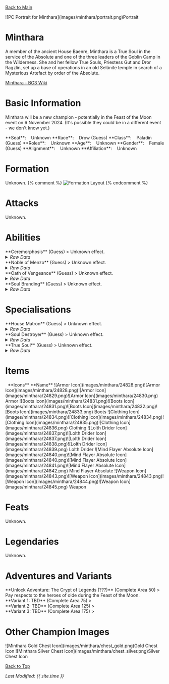 [Back to Main](index.md)

<span class="championPortraitsRow">
    <span class="championPortraitsImage">
        ![PC Portrait for Minthara](images/minthara/portrait.png)Portrait
    </span>
</span>

# Minthara

A member of the ancient House Baenre, Minthara is a True Soul in the service of the Absolute and one of the three leaders of the Goblin Camp in the Wilderness. She and her fellow True Souls, Priestess Gut and Dror Ragzlin, set up a base of operations in an old Selûnite temple in search of a Mysterious Artefact by order of the Absolute.

[Minthara - BG3 Wiki](https://bg3.wiki/wiki/Minthara)

# Basic Information

Minthara will be a new champion - potentially in the Feast of the Moon event on 6 November 2024. (It's possible they could be in a different event - we don't know yet.)

<span class="champStatsTableColumn">
    <span class="champStatsTableRow">
        <span class="champStatsTableInfoHeader">
            <span style="margin-right:4px;">**Seat**:</span>
        </span>
        <span class="champStatsTableInfoSmall">
            <span style="margin-left:8px;">Unknown</span>
        </span>
    </span>
    <span class="champStatsTableRow">
        <span class="champStatsTableInfoHeader">
            <span style="margin-right:4px;">**Race**:</span>
        </span>
        <span class="champStatsTableInfoSmall">
            <span style="margin-left:8px;">Drow (Guess)</span>
        </span>
    </span>
    <span class="champStatsTableRow">
        <span class="champStatsTableInfoHeader">
            <span style="margin-right:4px;">**Class**:</span>
        </span>
        <span class="champStatsTableInfoSmall">
            <span style="margin-left:8px;">Paladin (Guess)</span>
        </span>
    </span>
    <span class="champStatsTableRow">
        <span class="champStatsTableInfoHeader">
            <span style="margin-right:4px;">**Roles**:</span>
        </span>
        <span class="champStatsTableInfoSmall">
            <span style="margin-left:8px;">Unknown</span>
        </span>
    </span>
    <span class="champStatsTableRow">
        <span class="champStatsTableInfoHeader">
            <span style="margin-right:4px;">**Age**:</span>
        </span>
        <span class="champStatsTableInfoSmall">
            <span style="margin-left:8px;">Unknown</span>
        </span>
    </span>
    <span class="champStatsTableRow">
        <span class="champStatsTableInfoHeader">
            <span style="margin-right:4px;">**Gender**:</span>
        </span>
        <span class="champStatsTableInfoSmall">
            <span style="margin-left:8px;">Female (Guess)</span>
        </span>
    </span>
    <span class="champStatsTableRow">
        <span class="champStatsTableInfoHeader">
            <span style="margin-right:4px;">**Alignment**:</span>
        </span>
        <span class="champStatsTableInfoSmall">
            <span style="margin-left:8px;">Unknown</span>
        </span>
    </span>
    <span class="champStatsTableRow">
        <span class="champStatsTableInfoHeader">
            <span style="margin-right:4px;">**Affiliation**:</span>
        </span>
        <span class="champStatsTableInfoSmall">
            <span style="margin-left:8px;">Unknown</span>
        </span>
    </span>
</span>

# Formation

Unknown.
{% comment %}
<span class="formationBorder">
    ![Formation Layout](images/minthara/formation.png)
</span>
{% endcomment %}

# Attacks

Unknown.

# Abilities

<div markdown="1" class="abilityBorder"><div markdown="1" class="abilityBorderInner">
**Ceremorphosis** (Guess)
> Unknown effect.
<details><summary><em>Raw Data</em></summary>
<p>
<pre>
{
    "id": 24876,
    "graphic": "Icons/Events/2017FeastOfTheMoon/Y8/Icon_Formation_Minthara_Ceremorphosis",
    "v": 2,
    "fs": 0,
    "p": 0,
    "type": 1,
    "export_params": {
        "uses": [
            "icon"
        ],
        "quantize": true
    }
}
</pre>
</p>
</details>
</div></div>

<div markdown="1" class="abilityBorder"><div markdown="1" class="abilityBorderInner">
**Noble of Menzo** (Guess)
> Unknown effect.
<details><summary><em>Raw Data</em></summary>
<p>
<pre>
{
    "id": 24877,
    "graphic": "Icons/Events/2017FeastOfTheMoon/Y8/Icon_Formation_Minthara_NobleofMenzo",
    "v": 2,
    "fs": 0,
    "p": 0,
    "type": 1,
    "export_params": {
        "uses": [
            "icon"
        ],
        "quantize": true
    }
}
</pre>
</p>
</details>
</div></div>

<div markdown="1" class="abilityBorder"><div markdown="1" class="abilityBorderInner">
**Oath of Vengeance** (Guess)
> Unknown effect.
<details><summary><em>Raw Data</em></summary>
<p>
<pre>
{
    "id": 24878,
    "graphic": "Icons/Events/2017FeastOfTheMoon/Y8/Icon_Formation_Minthara_OathofVengeance",
    "v": 2,
    "fs": 0,
    "p": 0,
    "type": 1,
    "export_params": {
        "uses": [
            "icon"
        ],
        "quantize": true
    }
}
</pre>
</p>
</details>
</div></div>

<div markdown="1" class="abilityBorder"><div markdown="1" class="abilityBorderInner">
**Soul Branding** (Guess)
> Unknown effect.
<details><summary><em>Raw Data</em></summary>
<p>
<pre>
{
    "id": 24879,
    "graphic": "Icons/Events/2017FeastOfTheMoon/Y8/Icon_Formation_Minthara_SoulBranding",
    "v": 2,
    "fs": 0,
    "p": 0,
    "type": 1,
    "export_params": {
        "uses": [
            "icon"
        ],
        "quantize": true
    }
}
</pre>
</p>
</details>
</div></div>

# Specialisations

<div markdown="1" class="abilityBorder"><div markdown="1" class="abilityBorderInner">
**House Matron** (Guess)
> Unknown effect.
<details><summary><em>Raw Data</em></summary>
<p>
<pre>
{
    "id": 24882,
    "graphic": "Icons/Events/2017FeastOfTheMoon/Y8/Icon_Specialization_Minthara_HouseMatron",
    "v": 2,
    "fs": 0,
    "p": 0,
    "type": 1,
    "export_params": {
        "uses": [
            "icon"
        ],
        "quantize": true
    }
}
</pre>
</p>
</details>
</div></div>

<div markdown="1" class="abilityBorder"><div markdown="1" class="abilityBorderInner">
**Soul Destroyer** (Guess)
> Unknown effect.
<details><summary><em>Raw Data</em></summary>
<p>
<pre>
{
    "id": 24883,
    "graphic": "Icons/Events/2017FeastOfTheMoon/Y8/Icon_Specialization_Minthara_SoulDestroyer",
    "v": 2,
    "fs": 0,
    "p": 0,
    "type": 1,
    "export_params": {
        "uses": [
            "icon"
        ],
        "quantize": true
    }
}
</pre>
</p>
</details>
</div></div>

<div markdown="1" class="abilityBorder"><div markdown="1" class="abilityBorderInner">
**True Soul** (Guess)
> Unknown effect.
<details><summary><em>Raw Data</em></summary>
<p>
<pre>
{
    "id": 24884,
    "graphic": "Icons/Events/2017FeastOfTheMoon/Y8/Icon_Specialization_Minthara_TrueSoul",
    "v": 2,
    "fs": 0,
    "p": 0,
    "type": 1,
    "export_params": {
        "uses": [
            "icon"
        ],
        "quantize": true
    }
}
</pre>
</p>
</details>
</div></div>

# Items

<span class="itemTableColumn">
    <span class="itemTableRowHeader">
        <span class="itemTableIcon">
            <span style="margin-left:8px;">**Icons**</span>
        </span>
        <span class="itemTableNameSmall">
            **Name**
        </span>
    </span>
    <span class="itemTableRow">
        <span class="itemTableIcon">
            <span class="itemTableIcon1">![Armor Icon](images/minthara/24828.png)</span><span class="itemTableIcon2">![Armor Icon](images/minthara/24828.png)</span><span class="itemTableIcon3">![Armor Icon](images/minthara/24829.png)</span><span class="itemTableIcon4">![Armor Icon](images/minthara/24830.png)</span>
        </span>
        <span class="itemTableNameSmall">
            Armor
        </span>
    </span>
    <span class="itemTableRow">
        <span class="itemTableIcon">
            <span class="itemTableIcon1">![Boots Icon](images/minthara/24831.png)</span><span class="itemTableIcon2">![Boots Icon](images/minthara/24831.png)</span><span class="itemTableIcon3">![Boots Icon](images/minthara/24832.png)</span><span class="itemTableIcon4">![Boots Icon](images/minthara/24833.png)</span>
        </span>
        <span class="itemTableNameSmall">
            Boots
        </span>
    </span>
    <span class="itemTableRow">
        <span class="itemTableIcon">
            <span class="itemTableIcon1">![Clothing Icon](images/minthara/24834.png)</span><span class="itemTableIcon2">![Clothing Icon](images/minthara/24834.png)</span><span class="itemTableIcon3">![Clothing Icon](images/minthara/24835.png)</span><span class="itemTableIcon4">![Clothing Icon](images/minthara/24836.png)</span>
        </span>
        <span class="itemTableNameSmall">
            Clothing
        </span>
    </span>
    <span class="itemTableRow">
        <span class="itemTableIcon">
            <span class="itemTableIcon1">![Lolth Drider Icon](images/minthara/24837.png)</span><span class="itemTableIcon2">![Lolth Drider Icon](images/minthara/24837.png)</span><span class="itemTableIcon3">![Lolth Drider Icon](images/minthara/24838.png)</span><span class="itemTableIcon4">![Lolth Drider Icon](images/minthara/24839.png)</span>
        </span>
        <span class="itemTableNameSmall">
            Lolth Drider
        </span>
    </span>
    <span class="itemTableRow">
        <span class="itemTableIcon">
            <span class="itemTableIcon1">![Mind Flayer Absolute Icon](images/minthara/24840.png)</span><span class="itemTableIcon2">![Mind Flayer Absolute Icon](images/minthara/24840.png)</span><span class="itemTableIcon3">![Mind Flayer Absolute Icon](images/minthara/24841.png)</span><span class="itemTableIcon4">![Mind Flayer Absolute Icon](images/minthara/24842.png)</span>
        </span>
        <span class="itemTableNameSmall">
            Mind Flayer Absolute
        </span>
    </span>
    <span class="itemTableRow">
        <span class="itemTableIcon">
            <span class="itemTableIcon1">![Weapon Icon](images/minthara/24843.png)</span><span class="itemTableIcon2">![Weapon Icon](images/minthara/24843.png)</span><span class="itemTableIcon3">![Weapon Icon](images/minthara/24844.png)</span><span class="itemTableIcon4">![Weapon Icon](images/minthara/24845.png)</span>
        </span>
        <span class="itemTableNameSmall">
            Weapon
        </span>
    </span>
</span>

# Feats

Unknown.

# Legendaries

Unknown.

# Adventures and Variants

<div markdown="1" class="abilityBorder"><div markdown="1" class="abilityBorderInner">
**Unlock Adventure: The Crypt of Legends (???)** (Complete Area 50)
> Pay respects to the heroes of olde during the Feast of the Moon.
</div></div>
<div markdown="1" class="abilityBorder"><div markdown="1" class="abilityBorderInner">
**Variant 1: TBD** (Complete Area 75)
> 
</div></div>
<div markdown="1" class="abilityBorder"><div markdown="1" class="abilityBorderInner">
**Variant 2: TBD** (Complete Area 125)
> 
</div></div>
<div markdown="1" class="abilityBorder"><div markdown="1" class="abilityBorderInner">
**Variant 3: TBD** (Complete Area 175)
> 
</div></div>

# Other Champion Images

<span class="championImagesColumn">
    <span class="championImagesRow">
        <span class="championImagesChests">
            ![Minthara Gold Chest Icon](images/minthara/chest_gold.png)Gold Chest Icon
        </span>
        <span class="championImagesChests">
            ![Minthara Silver Chest Icon](images/minthara/chest_silver.png)Silver Chest Icon
        </span>
    </span>
</span>

[Back to Top](#top)

*Last Modified: {{ site.time }}*